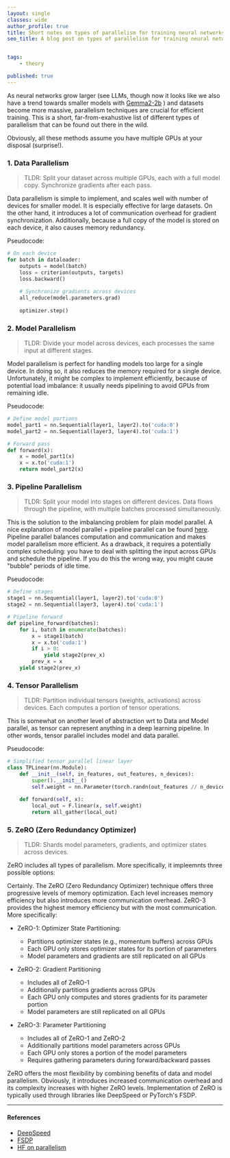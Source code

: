 ```yaml
---
layout: single
classes: wide
author_profile: true
title: Short notes on types of parallelism for training neural networks
seo_title: A blog post on types of parallelism for training neural networks (distributed data parallel, model parallel, fdsp).


tags:
    - theory

published: true
---
```



As neural networks grow larger (see LLMs, though now it looks like we also have a trend towards smaller models with [Gemma2-2b](https://huggingface.co/google/gemma-2-2b) ) and datasets become more massive, parallelism techniques are crucial for efficient training. 
This is a short, far-from-exahustive list of different types of parallelism that can be found out there in the wild.

Obviously, all these methods assume you have multiple GPUs at your disposal (surprise!).

### 1. Data Parallelism

> TLDR: Split your dataset across multiple GPUs, each with a full model copy. Synchronize gradients after each pass.

Data parallelism is simple to implement, and scales well with number of devices for smaller model. It is especially effective for large datasets. On the other hand, it introduces a lot of communication overhead for gradient synchronization. Additionally, because a full copy of the model is stored on each device, it also causes memory redundancy.

Pseudocode:
```python
# On each device
for batch in dataloader:
    outputs = model(batch)
    loss = criterion(outputs, targets)
    loss.backward()
    
    # Synchronize gradients across devices
    all_reduce(model.parameters.grad)
    
    optimizer.step()
```

### 2. Model Parallelism

> TLDR: Divide your model across devices, each processes the same input at different stages.

Model parallelism is perfect for handling models too large for a single device. In doing so, it also reduces the memory required for a single device. Unfortunately, it might be complex to implement efficiently, because of potential load imbalance: it usually needs pipelining to avoid GPUs from remaining idle.

Pseudocode:
```python
# Define model portions
model_part1 = nn.Sequential(layer1, layer2).to('cuda:0')
model_part2 = nn.Sequential(layer3, layer4).to('cuda:1')

# Forward pass
def forward(x):
    x = model_part1(x)
    x = x.to('cuda:1')
    return model_part2(x)
```

### 3. Pipeline Parallelism

>TLDR: Split your model into stages on different devices. Data flows through the pipeline, with multiple batches processed simultaneously.

This is the solution to the imbalancing problem for plain model parallel. A nice explanation of model parallel + pipeline parallel can be found [here](https://pytorch.org/tutorials/intermediate/model_parallel_tutorial.html). Pipeline parallel balances computation and communication and makes model parallelism more efficient. As a drawback, it requires a potentially complex scheduling: you have to deal with splitting the input across GPUs and schedule the pipeline. If you do this the wrong way, you might cause "bubble" periods of idle time.

Pseudocode:
```python
# Define stages
stage1 = nn.Sequential(layer1, layer2).to('cuda:0')
stage2 = nn.Sequential(layer3, layer4).to('cuda:1')

# Pipeline forward
def pipeline_forward(batches):
    for i, batch in enumerate(batches):
        x = stage1(batch)
        x = x.to('cuda:1')
        if i > 0:
            yield stage2(prev_x)
        prev_x = x
    yield stage2(prev_x)
```

### 4. Tensor Parallelism

> TLDR: Partition individual tensors (weights, activations) across devices. Each computes a portion of tensor operations.

This is somewhat on another level of abstraction wrt to Data and Model parallel, as tensor can represent anything in a deep learning pipeline. In other words, tensor parallel includes model and data parallel. 


Pseudocode:
```python
# Simplified tensor parallel linear layer
class TPLinear(nn.Module):
    def __init__(self, in_features, out_features, n_devices):
        super().__init__()
        self.weight = nn.Parameter(torch.randn(out_features // n_devices, in_features))
        
    def forward(self, x):
        local_out = F.linear(x, self.weight)
        return all_gather(local_out)
```

### 5. ZeRO (Zero Redundancy Optimizer)

> TLDR: Shards model parameters, gradients, and optimizer states across devices.

ZeRO includes all types of parallelism. More specifically, it impleemnts three possible options:

Certainly. The ZeRO (Zero Redundancy Optimizer) technique offers three progressive levels of memory optimization. Each level increases memory efficiency but also introduces more communication overhead. ZeRO-3 provides the highest memory efficiency but with the most communication. More specifically:

- ZeRO-1: Optimizer State Partitioning: 
  - Partitions optimizer states (e.g., momentum buffers) across GPUs
  - Each GPU only stores optimizer states for its portion of parameters
  - Model parameters and gradients are still replicated on all GPUs

- ZeRO-2: Gradient Partitioning
  - Includes all of ZeRO-1
  - Additionally partitions gradients across GPUs
  - Each GPU only computes and stores gradients for its parameter portion
  - Model parameters are still replicated on all GPUs

- ZeRO-3: Parameter Partitioning
  - Includes all of ZeRO-1 and ZeRO-2
  - Additionally partitions model parameters across GPUs
  - Each GPU only stores a portion of the model parameters
  - Requires gathering parameters during forward/backward passes


ZeRO offers the most flexibility by combining benefits of data and model parallelism. Obviously, it introduces increased communication overhead and its complexity increases with higher ZeRO levels. Implementation of ZeRO is typically used through libraries like DeepSpeed or PyTorch's FSDP.

---



#### References
- [DeepSpeed](https://github.com/microsoft/DeepSpeed)
- [FSDP](https://pytorch.org/tutorials/intermediate/FSDP_tutorial.html)
- [HF on parallelism](https://huggingface.co/docs/transformers/v4.15.0/parallelism)